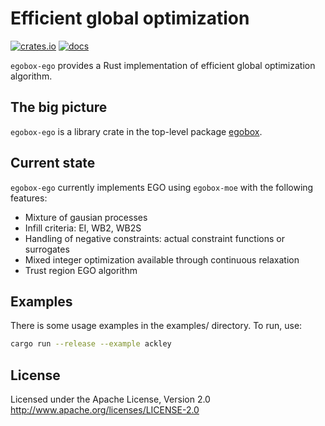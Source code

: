# Efficient global optimization

[![crates.io](https://img.shields.io/crates/v/egobox-ego)](https://crates.io/crates/egobox-ego)
[![docs](https://docs.rs/egobox-ego/badge.svg)](https://docs.rs/egobox-ego)

`egobox-ego` provides a Rust implementation of efficient global optimization algorithm.

## The big picture

`egobox-ego` is a library crate in the top-level package [egobox](https://github.com/relf/egobox).

## Current state

`egobox-ego` currently implements EGO using `egobox-moe` with the following features:

* Mixture of gausian processes
* Infill criteria: EI, WB2, WB2S
* Handling of negative constraints: actual constraint functions or surrogates  
* Mixed integer optimization available through continuous relaxation
* Trust region EGO algorithm

## Examples

There is some usage examples in the examples/ directory. To run, use:

``` bash
cargo run --release --example ackley
```

## License

Licensed under the Apache License, Version 2.0 <http://www.apache.org/licenses/LICENSE-2.0>
